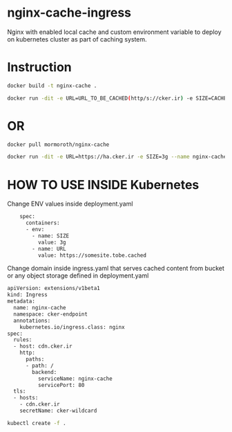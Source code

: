 # nginx-cache-ingress
Nginx with enabled local cache and custom environment variable to deploy on kubernetes cluster as part of caching system.
# Instruction
```bash
docker build -t nginx-cache .
```
```bash
docker run -dit -e URL=URL_TO_BE_CACHED(http/s://cker.ir) -e SIZE=CACHE_SIZE(example 5g) --name=caching nginx-cache
```
# OR
```bash
docker pull mormoroth/nginx-cache
```
```bash
docker run -dit -e URL=https://ha.cker.ir -e SIZE=3g --name nginx-cache mormoroth/nginx-cache:latest
```
# HOW TO USE INSIDE Kubernetes

Change ENV values inside deployment.yaml

```bash
    spec:
      containers:
      - env:
        - name: SIZE
          value: 3g
        - name: URL
          value: https://somesite.tobe.cached
```

Change domain inside ingress.yaml that serves cached content from bucket or any object storage defined in deployment.yaml

```bash
apiVersion: extensions/v1beta1
kind: Ingress
metadata:
  name: nginx-cache
  namespace: cker-endpoint
  annotations:
    kubernetes.io/ingress.class: nginx
spec:
  rules:
  - host: cdn.cker.ir
    http:
      paths:
      - path: /
        backend:
          serviceName: nginx-cache
          servicePort: 80
  tls:
  - hosts:
    - cdn.cker.ir
    secretName: cker-wildcard
```

```bash
kubectl create -f .
```
